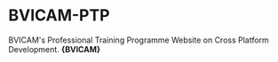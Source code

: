 # BVICAM-PTP
BVICAM's Professional Training Programme Website on Cross Platform Development.
**{BVICAM}**
